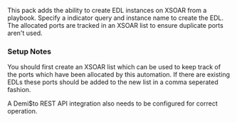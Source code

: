 This pack adds the ability to create EDL instances on XSOAR from a playbook.
Specify a indicator query and instance name to create the EDL.
The allocated ports are tracked in an XSOAR list to ensure duplicate ports aren't used.

### Setup Notes

You should first create an XSOAR list which can be used to keep track of the
ports which have been allocated by this automation.
If there are existing EDLs these ports should be added to the new list in a
comma seperated fashion.

A Demi$to REST API integration also needs to be configured for correct operation.
